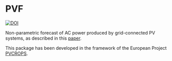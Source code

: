 PVF
===
[![DOI](https://zenodo.org/badge/1928/iesiee/PVF.svg)](http://dx.doi.org/10.5281/zenodo.13348)

Non-parametric forecast of AC power produced by grid-connected PV systems, as described in this [paper](http://oscarperpinan.github.io/papers/Pinho.Perpinan.ea2014.pdf).

This package has been developed in the framework of the European Project [PVCROPS](http://www.pvcrops.eu/pv-power-forecast-using-nonparametric-pv-model). 


